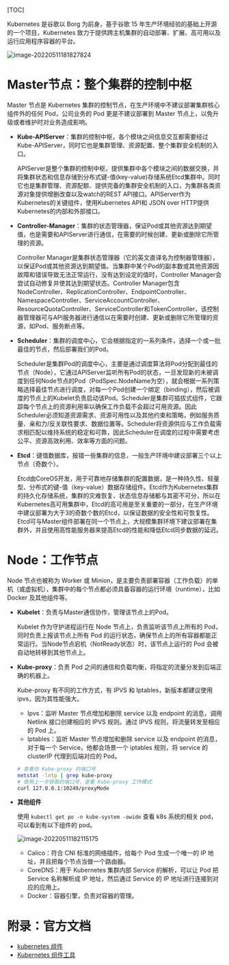[TOC]

Kubernetes 是谷歌以 Borg 为前身，基于谷歌 15 年生产环境经验的基础上开源的一个项目，Kubernetes 致力于提供跨主机集群的自动部署、扩展、高可用以及运行应用程序容器的平台。

![image-20220511181827824](https://cc.hjfile.cn/cc/img/20220511/2022051106182900072077.png)

# Master节点：整个集群的控制中枢

Master 节点是 Kubernetes 集群的控制节点，在生产环境中不建议部署集群核心组件外的任何 Pod，公司业务的 Pod 更是不建议部署到 Master 节点上，以免升级或者维护时对业务造成影响。

- **Kube-APIServer**：集群的控制中枢，各个模块之间信息交互都需要经过Kube-APIServer，同时它也是集群管理、资源配置、整个集群安全机制的入口。

  APIServer是整个集群的控制中枢，提供集群中各个模块之间的数据交换，并将集群状态和信息存储到分布式键-值(key-value)存储系统Etcd集群中。同时它也是集群管理、资源配额、提供完备的集群安全机制的入口，为集群各类资源对象提供增删改查以及watch的REST API接口。APIServer作为Kubernetes的关键组件，使用Kubernetes API和 JSON over HTTP提供Kubernetes的内部和外部接口。

- **Controller-Manager**：集群的状态管理器，保证Pod或其他资源达到期望值，也是需要和APIServer进行通信，在需要的时候创建、更新或删除它所管理的资源。

  Controller Manager是集群状态管理器（它的英文直译名为控制器管理器），以保证Pod或其他资源达到期望值。当集群中某个Pod的副本数或其他资源因故障和错误导致无法正常运行，没有达到设定的值时，Controller Manager会尝试自动修复并使其达到期望状态。Controller Manager包含NodeController、ReplicationController、EndpointController、NamespaceController、ServiceAccountController、ResourceQuotaController、ServiceController和TokenController，该控制器管理器可与API服务器进行通信以在需要时创建、更新或删除它所管理的资源，如Pod、服务断点等。

- **Scheduler**：集群的调度中心，它会根据指定的一系列条件，选择一个或一批最佳的节点，然后部署我们的Pod。

  Scheduler是集群Pod的调度中心，主要是通过调度算法将Pod分配到最佳的节点（Node），它通过APIServer监听所有Pod的状态，一旦发现新的未被调度到任何Node节点的Pod（PodSpec.NodeName为空），就会根据一系列策略选择最佳节点进行调度，对每一个Pod创建一个绑定（binding），然后被调度的节点上的Kubelet负责启动该Pod。Scheduler是集群可插拔式组件，它跟踪每个节点上的资源利用率以确保工作负载不会超过可用资源。因此Scheduler必须知道资源需求、资源可用性以及其他约束和策略，例如服务质量、亲和力/反关联性要求、数据位置等。Scheduler将资源供应与工作负载需求相匹配以维持系统的稳定和可靠，因此Scheduler在调度的过程中需要考虑公平、资源高效利用、效率等方面的问题。

- **Etcd**：键值数据库，报错一些集群的信息，一般生产环境中建议部署三个以上节点（奇数个）。

  Etcd由CoreOS开发，用于可靠地存储集群的配置数据，是一种持久性、轻量型、分布式的键-值（key-value）数据存储组件。Etcd作为Kubernetes集群的持久化存储系统，集群的灾难恢复、状态信息存储都与其密不可分，所以在Kubernetes高可用集群中，Etcd的高可用是至关重要的一部分，在生产环境中建议部署为大于3的奇数个数的Etcd，以保证数据的安全性和可恢复性。Etcd可与Master组件部署在同一个节点上，大规模集群环境下建议部署在集群外，并且使用高性能服务器来提高Etcd的性能和降低Etcd同步数据的延迟。

# Node：工作节点

Node 节点也被称为 Worker 或 Minion，是主要负责部署容器（工作负载）的单机（或虚拟机），集群中的每个节点都必须具备容器的运行环境（runtime），比如Docker 及其他组件等。

- **Kubelet**：负责与Master通信协作，管理该节点上的Pod。

  Kubelet 作为守护进程运行在 Node 节点上，负责监听该节点上所有的 Pod，同时负责上报该节点上所有 Pod 的运行状态，确保节点上的所有容器都能正常运行。当Node节点宕机（NotReady状态）时，该节点上运行的 Pod 会被自动地转移到其他节点上。

- **Kube-proxy**：负责 Pod 之间的通信和负载均衡，将指定的流量分发到后端正确的机器上。

  Kube-proxy 有不同的工作方式，有 IPVS 和 Iptables，新版本都建议使用 ipvs，因为其性能强大。

  - Ipvs：监听 Master 节点增加和删除 service 以及 endpoint 的消息，调用 Netlink 接口创建相应的 IPVS 规则。通过 IPVS 规则，将流量转发至相应的 Pod 上。
  - Iptables：监听 Master 节点增加和删除 service 以及 endpoint 的消息，对于每一个 Service，他都会场景一个 iptables 规则，将 service 的 clusterIP 代理到后端对应的 Pod。

  ```bash
  # 查看你 Kube-proxy 的端口号
  netstat -lntp | grep kube-proxy
  # 使用上一步获取的端口号，查看 Kube-proxy 工作模式
  curl 127.0.0.1:10249/proxyMode
  ```

- **其他组件**

  使用 `kubectl get po -n kube-system -owide` 查看 k8s 系统的相关 pod，可以看到有以下组件的 pod。

  ![image-20220511182115175](https://cc.hjfile.cn/cc/img/20220511/202205110621164689467.png)

  - Calico：符合 CNI 标准的网络插件，给每个 Pod 生成一个唯一的 IP 地址，并且把每个节点当做一个路由器。
  - CoreDNS：用于 Kubernetes 集群内部 Service 的解析，可以让 Pod 把 Service 名称解析成 IP 地址，然后通过 Service 的 IP 地址进行连接到对应的应用上。
  - Docker：容器引擎，负责对容器的管理。

# 附录：官方文档

- [kubernetes 组件](https://kubernetes.io/zh/docs/concepts/overview/components/)
- [Kubernetes 组件工具](https://kubernetes.io/zh/docs/reference/command-line-tools-reference/)